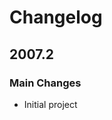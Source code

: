 Changelog
================================================================================

2007.2
--------------------------------------------------------------------------------

### Main Changes

* Initial project

<!--
### General Notes 

* ....

### Bug Fixes

* Fixed #1
* ...

### Other Changes

* ...

### General Notes

* ...
-->
